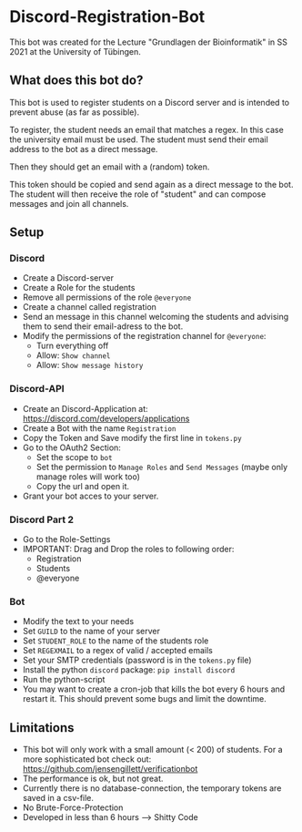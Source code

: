 # Discord-Registration-Bot
This bot was created for the Lecture "Grundlagen der Bioinformatik" in SS 2021 at the University of Tübingen.

## What does this bot do?
This bot is used to register students on a Discord server and is intended to prevent abuse (as far as possible).

To register, the student needs an email that matches a regex. In this case the university email must be used.
The student must send their email address to the bot as a direct message.

Then they should get an email with a (random) token.

This token should be copied and send again as a direct message to the bot.
The student will then receive the role of "student" and can compose messages and join all channels.

## Setup
### Discord
- Create a Discord-server
- Create a Role for the students
- Remove all permissions of the role `@everyone`
- Create a channel called registration
- Send an message in this channel welcoming the students and advising them to send their email-adress to the bot.
- Modify the permissions of the registration channel for `@everyone`:
    - Turn everything off
    - Allow: `Show channel`
    - Allow: `Show message history`

### Discord-API
- Create an Discord-Application at: https://discord.com/developers/applications
- Create a Bot with the name `Registration`
- Copy the Token and Save modify the first line in `tokens.py`
- Go to the OAuth2 Section:
    - Set the scope to `bot`
    - Set the permission to `Manage Roles` and `Send Messages` (maybe only manage roles will work too)
    - Copy the url and open it. 
- Grant your bot acces to your server.

### Discord Part 2
- Go to the Role-Settings
- IMPORTANT: Drag and Drop the roles to following order:
    - Registration
    - Students
    - @everyone

### Bot
- Modify the text to your needs
- Set `GUILD` to the name of your server
- Set `STUDENT_ROLE` to the name of the students role
- Set `REGEXMAIL` to a regex of valid / accepted emails
- Set your SMTP credentials (password is in the `tokens.py` file) 
- Install the python `discord` package: `pip install discord`
- Run the python-script
- You may want to create a cron-job that kills the bot every 6 hours and restart it. This should prevent some bugs and limit the downtime.

## Limitations
- This bot will only work with a small amount (< 200) of students. For a more sophisticated bot check out:  https://github.com/jensengillett/verificationbot
- The performance is ok, but not great.
- Currently there is no database-connection, the temporary tokens are saved in a csv-file.
- No Brute-Force-Protection
- Developed in less than 6 hours --> Shitty Code

